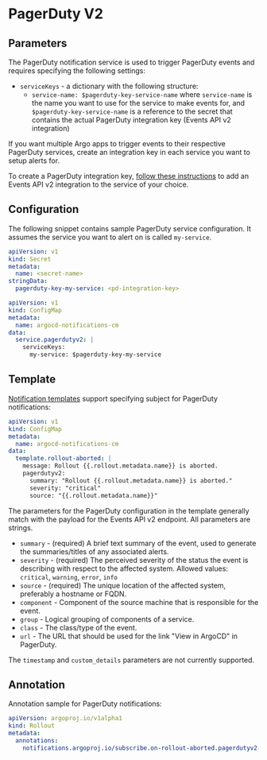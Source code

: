 # PagerDuty V2

## Parameters

The PagerDuty notification service is used to trigger PagerDuty events and requires specifying the following settings:

* `serviceKeys` - a dictionary with the following structure:
  * `service-name: $pagerduty-key-service-name` where `service-name` is the name you want to use for the service to make events for, and `$pagerduty-key-service-name` is a reference to the secret that contains the actual PagerDuty integration key (Events API v2 integration)

If you want multiple Argo apps to trigger events to their respective PagerDuty services, create an integration key in each service you want to setup alerts for.

To create a PagerDuty integration key, [follow these instructions](https://support.pagerduty.com/docs/services-and-integrations#create-a-generic-events-api-integration) to add an Events API v2 integration to the service of your choice.

## Configuration

The following snippet contains sample PagerDuty service configuration. It assumes the service you want to alert on is called `my-service`.

```yaml
apiVersion: v1
kind: Secret
metadata:
  name: <secret-name>
stringData:
  pagerduty-key-my-service: <pd-integration-key>
```

```yaml
apiVersion: v1
kind: ConfigMap
metadata:
  name: argocd-notifications-cm
data:
  service.pagerdutyv2: |
    serviceKeys:
      my-service: $pagerduty-key-my-service
```

## Template

[Notification templates](../templates.md) support specifying subject for PagerDuty notifications:

```yaml
apiVersion: v1
kind: ConfigMap
metadata:
  name: argocd-notifications-cm
data:
  template.rollout-aborted: |
    message: Rollout {{.rollout.metadata.name}} is aborted.
    pagerdutyv2:
      summary: "Rollout {{.rollout.metadata.name}} is aborted."
      severity: "critical"
      source: "{{.rollout.metadata.name}}"
```

The parameters for the PagerDuty configuration in the template generally match with the payload for the Events API v2 endpoint. All parameters are strings.

* `summary` - (required) A brief text summary of the event, used to generate the summaries/titles of any associated alerts.
* `severity` - (required) The perceived severity of the status the event is describing with respect to the affected system. Allowed values: `critical`, `warning`, `error`, `info`
* `source` - (required) The unique location of the affected system, preferably a hostname or FQDN.
* `component` - Component of the source machine that is responsible for the event.
* `group` - Logical grouping of components of a service.
* `class` - The class/type of the event.
* `url` - The URL that should be used for the link "View in ArgoCD" in PagerDuty.

The `timestamp` and `custom_details` parameters are not currently supported.

## Annotation

Annotation sample for PagerDuty notifications:

```yaml
apiVersion: argoproj.io/v1alpha1
kind: Rollout
metadata:
  annotations:
    notifications.argoproj.io/subscribe.on-rollout-aborted.pagerdutyv2: "<service-name in serviceKeys>"
```
